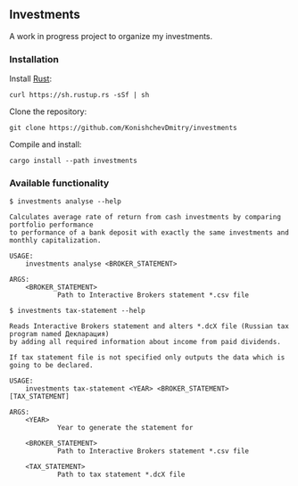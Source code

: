 ## Investments

A work in progress project to organize my investments.

### Installation

Install [Rust](https://www.rust-lang.org/):

`curl https://sh.rustup.rs -sSf | sh`

Clone the repository:

`git clone https://github.com/KonishchevDmitry/investments`

Compile and install:

`cargo install --path investments`

### Available functionality

```
$ investments analyse --help

Calculates average rate of return from cash investments by comparing portfolio performance
to performance of a bank deposit with exactly the same investments and monthly capitalization.

USAGE:
    investments analyse <BROKER_STATEMENT>

ARGS:
    <BROKER_STATEMENT>
            Path to Interactive Brokers statement *.csv file
```

```
$ investments tax-statement --help

Reads Interactive Brokers statement and alters *.dcX file (Russian tax program named Декларация)
by adding all required information about income from paid dividends.

If tax statement file is not specified only outputs the data which is going to be declared.

USAGE:
    investments tax-statement <YEAR> <BROKER_STATEMENT> [TAX_STATEMENT]

ARGS:
    <YEAR>
            Year to generate the statement for

    <BROKER_STATEMENT>
            Path to Interactive Brokers statement *.csv file

    <TAX_STATEMENT>
            Path to tax statement *.dcX file
```
